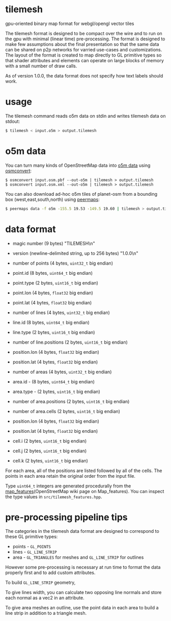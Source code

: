 # tilemesh

gpu-oriented binary map format for webgl/opengl vector tiles

The tilemesh format is designed to be compact over the wire and to run on the
gpu with minimal (linear time) pre-processing. The format is designed to make
few assumptions about the final presentation so that the same data can be shared
on p2p networks for varried use-cases and customizations. The layout of the
format is created to map directly to GL primitive types so that shader
attributes and elements can operate on large blocks of memory with a small
number of draw calls.

As of version 1.0.0, the data format does not specify how text labels should
work.

# usage

The tilemesh command reads o5m data on stdin and writes tilemesh data on stdout:

``` sh
$ tilemesh < input.o5m > output.tilemesh
```

# o5m data

You can turn many kinds of OpenStreetMap data into [o5m data][] using
[osmconvert][]:

```
$ osmconvert input.osm.pbf --out-o5m | tilemesh > output.tilemesh
$ osmconvert input.osm.xml --out-o5m | tilemesh > output.tilemesh
```

You can also download ad-hoc o5m tiles of planet-osm from a bounding box
(west,east,south,north) using [peermaps][]:

``` sh
$ peermaps data -f o5m -155.5 19.53 -149.5 19.60 | tilemesh > output.tilemesh
```

[osmconvert]: https://wiki.openstreetmap.org/wiki/Osmconvert
[peermaps]: http://peermaps.org
[o5m data]: http://wiki.openstreetmap.org/wiki/O5m

# data format

* magic number (9 bytes) "TILEMESH\n"
* version (newline-delimited string, up to 256 bytes) "1.0.0\n"

* number of points (4 bytes, `uint32_t` big endian)
* point.id (8 bytes, `uint64_t` big endian)
* point.type (2 bytes, `uint16_t` big endian)
* point.lon (4 bytes, `float32` big endian)
* point.lat (4 bytes, `float32` big endian)

* number of lines (4 bytes, `uint32_t` big endian)
* line.id (8 bytes, `uint64_t` big endian)
* line.type (2 bytes, `uint16_t` big endian)

* number of line.positions (2 bytes, `uint16_t` big endian)
* position.lon (4 bytes, `float32` big endian)
* position.lat (4 bytes, `float32` big endian)

* number of areas (4 bytes, `uint32_t` big endian)
* area.id - (8 bytes, `uint64_t` big endian)
* area.type - (2 bytes, `uint16_t` big endian)
* number of area.positions (2 bytes, `uint16_t` big endian)

* number of area.cells (2 bytes, `uint16_t` big endian)
* position.lon (4 bytes, `float32` big endian)
* position.lat (4 bytes, `float32` big endian)
* cell.i (2 bytes, `uint16_t` big endian)
* cell.j (2 bytes, `uint16_t` big endian)
* cell.k (2 bytes, `uint16_t` big endian)

For each area, all of the positions are listed followed by all of the cells.
The points in each area retain the original order from the input file.

Type `uint64_t` integers are generated procedurally from the
[map_features](OpenStreetMap wiki page on Map_features). You can inspect the
type values in `src/tilemesh_features.hpp`.

[map_features]: http://wiki.openstreetmap.org/w/index.php?title=Map_Features

# pre-processing pipeline tips

The categories in the tilemesh data format are designed to correspond to these
GL primitive types:

* points - `GL_POINTS`
* lines - `GL_LINE_STRIP`
* area - `GL_TRIANGLES` for meshes and `GL_LINE_STRIP` for outlines

However some pre-processing is necessary at run time to format the data properly
first and to add custom attributes.

To build `GL_LINE_STRIP` geometry,

To give lines width, you can calculate two opposing line normals and store each
normal as a vec2 in an attribute.

To give area meshes an outline, use the point data in each area to build a line
strip in addition to a triangle mesh.

